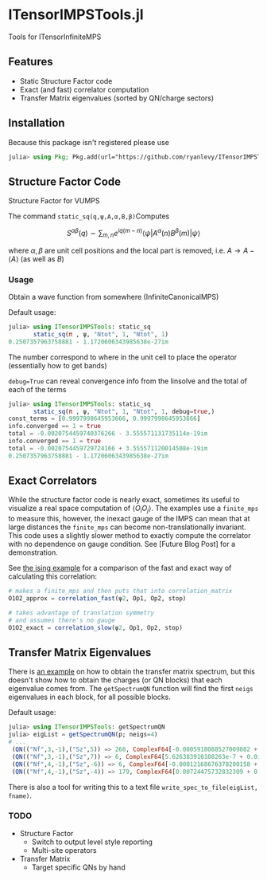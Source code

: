 # ITensorIMPSTools.jl
Tools for ITensorInfiniteMPS

## Features
* Static Structure Factor code
* Exact (and fast) correlator computation
* Transfer Matrix eigenvalues (sorted by QN/charge sectors)

## Installation
Because this package isn't registered please use
```julia
julia> using Pkg; Pkg.add(url="https://github.com/ryanlevy/ITensorIMPSTools.jl")
```

## Structure Factor Code
Structure Factor for VUMPS


The command `static_sq(q,ψ,A,α,B,β)`Computes 

$$
S^{\alpha\beta}(q) \sim \sum_{m,n} e^{iq(m-n)} \langle \psi|A^\alpha(n)B^\beta(m)|\psi\rangle
$$

where $\alpha, \beta$ are unit cell positions and the local part is removed, i.e. $A \to A - \langle A \rangle$ (as well as $B$)

### Usage

Obtain a wave function from somewhere (InfiniteCanonicalMPS)

Default usage:
```julia
julia> using ITensorIMPSTools: static_sq
       static_sq(π , ψ, "Ntot", 1, "Ntot", 1)
0.2507357963758881 - 1.1720606343985638e-27im
```
The number correspond to where in the unit cell to place the operator (essentially how to get bands)

`debug=True` can reveal convergence info from the linsolve and the total of each of the terms

```julia
julia> using ITensorIMPSTools: static_sq
       static_sq(π , ψ, "Ntot", 1, "Ntot", 1, debug=true,)
const_terms = [0.9997998645953666, 0.9997998645953666]
info.converged == 1 = true
total = -0.0020754459740376266 - 3.555571131735114e-19im
info.converged == 1 = true
total = -0.0020754459729724166 + 3.555571120014508e-19im
0.2507357963758881 - 1.1720606343985638e-27im
```

## Exact Correlators
While the structure factor code is nearly exact, sometimes its useful to visualize a real space computation of $\langle O_i O_j \rangle$. The examples use a `finite_mps` to measure this,  however, the inexact gauge of the IMPS can mean that at large distances the `finite_mps` can become non-translationally invariant. This code uses a slightly slower method to exactly compute the correlator with no dependence on gauge condition. See [Future Blog Post] for a demonstration. 

See [the ising example](https://github.com/ryanlevy/ITensorIMPSTools.jl/blob/main/examples/ising.jl) for a comparison of the fast and exact way of calculating this correlation: 
```julia
# makes a finite_mps and then puts that into correlation_matrix
O1O2_approx = correlation_fast(ψ2, Op1, Op2, stop) 

# takes advantage of translation symmetry
# and assumes there's no gauge 
O1O2_exact = correlation_slow(ψ2, Op1, Op2, stop) 
```

## Transfer Matrix Eigenvalues

There is [an example](https://github.com/ITensor/ITensorInfiniteMPS.jl/blob/main/examples/vumps/transfer_matrix_spectrum.jl) on how to obtain the transfer matrix spectrum, but this doesn't show how to obtain the charges (or QN blocks) that each eigenvalue comes from. The `getSpectrumQN` function will find the first `neigs` eigenvalues in each block, for all possible blocks. 

Default usage:
```julia
julia> using ITensorIMPSTools: getSpectrumQN
julia> eigList = getSpectrumQN(p; neigs=4)
# ...
 (QN(("Nf",3,-1),("Sz",5)) => 268, ComplexF64[-0.0005918088527009802 + 0.024003123783658695im, -0.0005918088527009802 - 0.024003123783658695im, 0.0005253780255565451 + 0.023955607507603508im, 0.0005253780255565451 - 0.023955607507603508im])
 (QN(("Nf",3,-1),("Sz",7)) => 6, ComplexF64[5.626383910108263e-7 + 0.0im, -2.710505431213761e-20 + 0.0im])
 (QN(("Nf",4,-1),("Sz",-6)) => 6, ComplexF64[-0.00012168676378200158 + 0.0im, 0.0 + 0.0im])
 (QN(("Nf",4,-1),("Sz",-4)) => 179, ComplexF64[0.00724475732832309 + 0.0im, -0.005071919371676677 + 0.0im, -0.004725498423612593 + 0.0im, 0.0034402159774847875 + 0.00014587167219837032im])
```

There is also a tool for writing this to a text file `write_spec_to_file(eigList, fname)`. 

### TODO
- Structure Factor
    - Switch to output level style reporting
    - Multi-site operators
- Transfer Matrix
    - Target specific QNs by hand  
